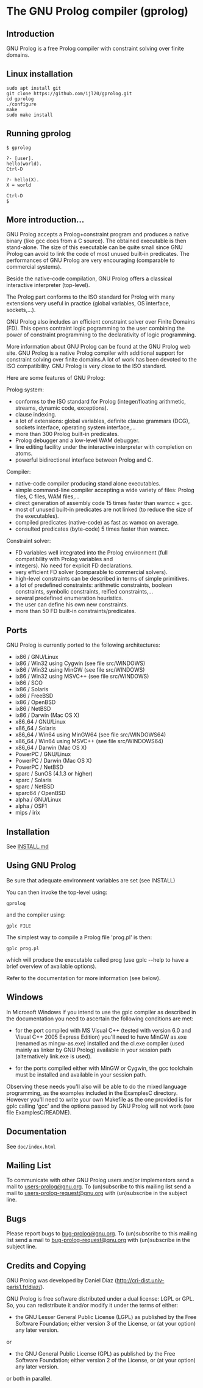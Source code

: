 # The GNU Prolog compiler (gprolog) 

## Introduction

GNU Prolog is a free Prolog compiler with constraint solving over finite domains. 

## Linux installation

```
sudo apt install git
git clone https://github.com/ijl20/gprolog.git
cd gprolog
./configure
make
sudo make install
```

## Running gprolog

```
$ gprolog

?- [user].
hello(world).
Ctrl-D

?- hello(X).
X = world

Ctrl-D
$
```

## More introduction...

GNU Prolog accepts a Prolog+constraint program and produces a native binary 
(like gcc does from a C source). The obtained executable is then stand-alone. 
The size of this executable can be quite small since GNU Prolog can avoid to 
link the code of most unused built-in predicates. The performances of 
GNU Prolog are very encouraging (comparable to commercial systems).

Beside the native-code compilation, GNU Prolog offers a classical interactive interpreter (top-level).

The Prolog part conforms to the ISO standard for Prolog with many extensions very useful in practice (global variables, OS interface, sockets,...).

GNU Prolog also includes an efficient constraint solver over Finite Domains (FD). This opens contraint logic pogramming to the user combining the power of constraint programming to the declarativity of logic programming.

More information about GNU Prolog can be found at the GNU Prolog web site.
GNU Prolog is a native Prolog compiler with additional support for
constraint solving over finite
domains.A lot of work has been devoted to the ISO compatibility. GNU Prolog is very
close to the ISO standard.

Here are some features of GNU Prolog:

Prolog system:

   - conforms to the ISO standard for Prolog (integer/floating arithmetic,
     streams, dynamic code, exceptions).
   - clause indexing.
   - a lot of extensions: global variables, definite clause grammars (DCG),
     sockets interface, operating system interface,...
   - more than 300 Prolog built-in predicates.
   - Prolog debugger and a low-level WAM debugger.
   - line editing facility under the interactive interpreter with completion
     on atoms.
   - powerful bidirectional interface between Prolog and C.

Compiler:

   - native-code compiler producing stand alone executables.
   - simple command-line compiler accepting a wide variety of files:
     Prolog files, C files, WAM files,...
   - direct generation of assembly code 15 times faster than wamcc + gcc.
   - most of unused built-in predicates are not linked (to reduce the size
     of the executables).
   - compiled predicates (native-code) as fast as wamcc on average.
   - consulted predicates (byte-code) 5 times faster than wamcc.

Constraint solver:

   - FD variables well integrated into the Prolog environment (full
     compatibility with Prolog variables and
   - integers). No need for explicit FD declarations.
   - very efficient FD solver (comparable to commercial solvers).
   - high-level constraints can be described in terms of simple primitives.
   - a lot of predefined constraints: arithmetic constraints, boolean
     constraints, symbolic constraints, reified constraints,...
   - several predefined enumeration heuristics.
   - the user can define his own new constraints.
   - more than 50 FD built-in constraints/predicates.



## Ports

GNU Prolog is currently ported to the following architectures:

   - ix86 / GNU/Linux
   - ix86 / Win32 using Cygwin (see file src/WINDOWS)
   - ix86 / Win32 using MinGW  (see file src/WINDOWS)
   - ix86 / Win32 using MSVC++ (see file src/WINDOWS)
   - ix86 / SCO
   - ix86 / Solaris
   - ix86 / FreeBSD
   - ix86 / OpenBSD
   - ix86 / NetBSD
   - ix86 / Darwin (Mac OS X)
   - x86_64 / GNU/Linux
   - x86_64 / Solaris
   - x86_64 / Win64 using MinGW64 (see file src/WINDOWS64)
   - x86_64 / Win64 using MSVC++  (see file src/WINDOWS64)
   - x86_64 / Darwin (Mac OS X)
   - PowerPC / GNU/Linux
   - PowerPC / Darwin (Mac OS X)
   - PowerPC / NetBSD
   - sparc / SunOS (4.1.3 or higher)
   - sparc / Solaris
   - sparc / NetBSD
   - sparc64 / OpenBSD
   - alpha / GNU/Linux
   - alpha / OSF1
   - mips / irix


## Installation

See [INSTALL.md](INSTALL.md)

## Using GNU Prolog

Be sure that adequate environment variables are set (see INSTALL)

You can then invoke the top-level using:

	gprolog

and the compiler using:

	gplc FILE

The simplest way to compile a Prolog file 'prog.pl' is then:

	gplc prog.pl

which will produce the executable called prog (use gplc --help to have a
brief overview of available options).

Refer to the documentation for more information (see below).


## Windows

In Microsoft Windows if you intend to use the gplc compiler as described in
the documentation you need to ascertain the following conditions are
met:

   - for the port compiled with MS Visual C++ (tested with version
     6.0 and Visual C++ 2005 Express Edition) you'll need to have
     MinGW as.exe (renamed as mingw-as.exe) installed and the cl.exe
     compiler (used mainly as linker by GNU Prolog) available in 
     your session path (alternatively link.exe is used).

   - for the ports compiled either with MinGW or Cygwin, the gcc
     toolchain must be installed and available in your session
     path.

Observing these needs you'll also will be able to do the mixed
language programming, as the examples included in the ExamplesC
directory. However you'll need to write your own Makefile as the one
provided is for gplc calling 'gcc' and the options passed by GNU
Prolog will not work (see file ExamplesC/README).


## Documentation

See ```doc/index.html```

## Mailing List

To communicate with other GNU Prolog users and/or implementors send a mail to
users-prolog@gnu.org. To (un)subscribe to this mailing list send a mail to
users-prolog-request@gnu.org with (un)subscribe in the subject line.

## Bugs

Please report bugs to bug-prolog@gnu.org. To (un)subscribe to this mailing
list send a mail to bug-prolog-request@gnu.org with (un)subscribe in the
subject line.



## Credits and Copying

GNU Prolog was developed by Daniel Diaz (http://cri-dist.univ-paris1.fr/diaz/).

GNU Prolog is free software distributed
under a dual license: LGPL or GPL. So, you can redistribute it and/or modify
it under the terms of either:

  * the GNU Lesser General Public License (LGPL) as published by the Free
    Software Foundation; either version 3 of the License, or (at your option)
    any later version.

or 

  * the GNU General Public License (GPL) as published by the Free Software
    Foundation; either version 2 of the License, or (at your option) any
    later version.  

or both in parallel.

